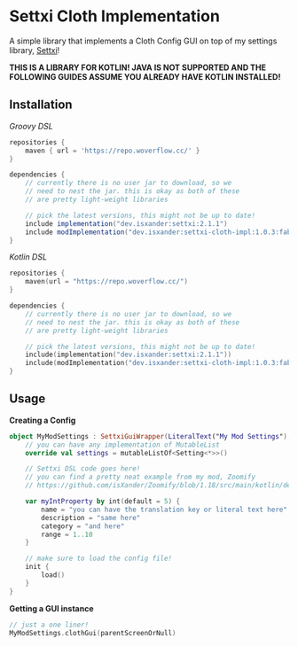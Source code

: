 # Settxi Cloth Implementation

A simple library that implements a Cloth Config GUI on top of my settings library, [Settxi](https://github.com/isXander/Settxi)!

**THIS IS A LIBRARY FOR KOTLIN!
JAVA IS NOT SUPPORTED AND THE FOLLOWING
GUIDES ASSUME YOU ALREADY HAVE KOTLIN INSTALLED!**

## Installation

*Groovy DSL*
```groovy
repositories {
    maven { url = 'https://repo.woverflow.cc/' }
}

dependencies {
    // currently there is no user jar to download, so we
    // need to nest the jar. this is okay as both of these
    // are pretty light-weight libraries

    // pick the latest versions, this might not be up to date!
    include implementation("dev.isxander:settxi:2.1.1")
    include modImplementation("dev.isxander:settxi-cloth-impl:1.0.3:fabric-1.19")
}
```

*Kotlin DSL*
```kotlin
repositories {
    maven(url = "https://repo.woverflow.cc/")
}

dependencies {
    // currently there is no user jar to download, so we
    // need to nest the jar. this is okay as both of these
    // are pretty light-weight libraries

    // pick the latest versions, this might not be up to date!
    include(implementation("dev.isxander:settxi:2.1.1"))
    include(modImplementation("dev.isxander:settxi-cloth-impl:1.0.3:fabric-1.19"))
}
```

## Usage

**Creating a Config**
```kotlin
object MyModSettings : SettxiGuiWrapper(LiteralText("My Mod Settings"), File(MinecraftClient.getInstance().runDirectory, "config/mymodconfig.json")) {
    // you can have any implementation of MutableList
    override val settings = mutableListOf<Setting<*>>()

    // Settxi DSL code goes here!
    // you can find a pretty neat example from my mod, Zoomify
    // https://github.com/isXander/Zoomify/blob/1.18/src/main/kotlin/dev/isxander/zoomify/config/ZoomifySettings.kt

    var myIntProperty by int(default = 5) {
        name = "you can have the translation key or literal text here"
        description = "same here"
        category = "and here"
        range = 1..10
    }

    // make sure to load the config file!
    init {
        load()
    }
}
```

**Getting a GUI instance**
```kotlin
// just a one liner!
MyModSettings.clothGui(parentScreenOrNull)
```
